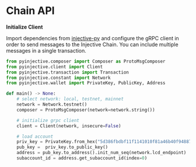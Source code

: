 # Chain API

**Initialize Client**

Import dependencies from [injective-py](https://pypi.org/project/injective-py/) and configure the gRPC client in order to send messages to the Injective Chain. You can include multiple messages in a single transaction.

```python
from pyinjective.composer import Composer as ProtoMsgComposer
from pyinjective.client import Client
from pyinjective.transaction import Transaction
from pyinjective.constant import Network
from pyinjective.wallet import PrivateKey, PublicKey, Address

def main() -> None:
    # select network: local, testnet, mainnet
    network = Network.testnet()
    composer = ProtoMsgComposer(network=network.string())

    # initialize grpc client
    client = Client(network, insecure=False)

    # load account
    priv_key = PrivateKey.from_hex("5d386fbdbf11f1141010f81a46b40f94887367562bd33b452bbaa6ce1cd1381e")
    pub_key =  priv_key.to_public_key()
    address = pub_key.to_address().init_num_seq(network.lcd_endpoint)
    subaccount_id = address.get_subaccount_id(index=0)
```